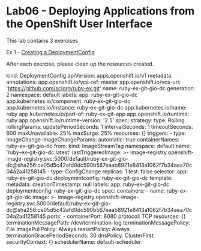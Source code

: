 # Lab06 - Deploying Applications from the OpenShift User Interface

This lab contains 3 exercises

Ex 1 - [Creating a DeploymentConfig](creating-a-deploymentconfig-ex-1.md)


After each exercise, please clean up the resources created.


kind: DeploymentConfig
apiVersion: apps.openshift.io/v1
metadata:
  annotations:
    app.openshift.io/vcs-ref: master
    app.openshift.io/vcs-uri: 'https://github.com/sclorg/ruby-ex.git'
  name: ruby-ex-git-gio-dc
  generation: 2
  namespace: default
  labels:
    app: ruby-ex-git-gio-dc
    app.kubernetes.io/component: ruby-ex-git-gio-dc
    app.kubernetes.io/instance: ruby-ex-git-gio-dc
    app.kubernetes.io/name: ruby
    app.kubernetes.io/part-of: ruby-ex-git-app
    app.openshift.io/runtime: ruby
    app.openshift.io/runtime-version: '2.5'
spec:
  strategy:
    type: Rolling
    rollingParams:
      updatePeriodSeconds: 1
      intervalSeconds: 1
      timeoutSeconds: 600
      maxUnavailable: 25%
      maxSurge: 25%
    resources: {}
  triggers:
    - type: ImageChange
      imageChangeParams:
        automatic: true
        containerNames:
          - ruby-ex-git-gio-dc
        from:
          kind: ImageStreamTag
          namespace: default
          name: 'ruby-ex-git-gio-dc:latest'
        lastTriggeredImage: >-
          image-registry.openshift-image-registry.svc:5000/default/ruby-ex-git-gio-dc@sha256:ce05d5c42afd0dc590b567eaab8921e8413a1062f7b34aea70c04a2a41258145
    - type: ConfigChange
  replicas: 1
  test: false
  selector:
    app: ruby-ex-git-gio-dc
    deploymentconfig: ruby-ex-git-gio-dc
  template:
    metadata:
      creationTimestamp: null
      labels:
        app: ruby-ex-git-gio-dc
        deploymentconfig: ruby-ex-git-gio-dc
    spec:
      containers:
        - name: ruby-ex-git-gio-dc
          image: >-
            image-registry.openshift-image-registry.svc:5000/default/ruby-ex-git-gio-dc@sha256:ce05d5c42afd0dc590b567eaab8921e8413a1062f7b34aea70c04a2a41258145
          ports:
            - containerPort: 8080
              protocol: TCP
          resources: {}
          terminationMessagePath: /dev/termination-log
          terminationMessagePolicy: File
          imagePullPolicy: Always
      restartPolicy: Always
      terminationGracePeriodSeconds: 30
      dnsPolicy: ClusterFirst
      securityContext: {}
      schedulerName: default-scheduler